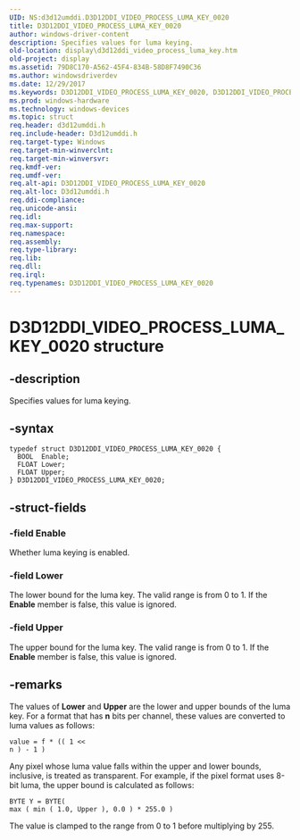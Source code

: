 ```yaml
---
UID: NS:d3d12umddi.D3D12DDI_VIDEO_PROCESS_LUMA_KEY_0020
title: D3D12DDI_VIDEO_PROCESS_LUMA_KEY_0020
author: windows-driver-content
description: Specifies values for luma keying.
old-location: display\d3d12ddi_video_process_luma_key.htm
old-project: display
ms.assetid: 79D8C170-A562-45F4-834B-58D8F7490C36
ms.author: windowsdriverdev
ms.date: 12/29/2017
ms.keywords: D3D12DDI_VIDEO_PROCESS_LUMA_KEY_0020, D3D12DDI_VIDEO_PROCESS_LUMA_KEY_0020
ms.prod: windows-hardware
ms.technology: windows-devices
ms.topic: struct
req.header: d3d12umddi.h
req.include-header: D3d12umddi.h
req.target-type: Windows
req.target-min-winverclnt: 
req.target-min-winversvr: 
req.kmdf-ver: 
req.umdf-ver: 
req.alt-api: D3D12DDI_VIDEO_PROCESS_LUMA_KEY_0020
req.alt-loc: D3d12umddi.h
req.ddi-compliance: 
req.unicode-ansi: 
req.idl: 
req.max-support: 
req.namespace: 
req.assembly: 
req.type-library: 
req.lib: 
req.dll: 
req.irql: 
req.typenames: D3D12DDI_VIDEO_PROCESS_LUMA_KEY_0020
---
```


# D3D12DDI_VIDEO_PROCESS_LUMA_KEY_0020 structure



## -description
Specifies values for luma keying.



## -syntax

````
typedef struct D3D12DDI_VIDEO_PROCESS_LUMA_KEY_0020 {
  BOOL  Enable;
  FLOAT Lower;
  FLOAT Upper;
} D3D12DDI_VIDEO_PROCESS_LUMA_KEY_0020;
````


## -struct-fields

### -field Enable

Whether luma keying is enabled.


### -field Lower

The lower bound for the luma key. The valid range is from 0 to 1. If the <b>Enable</b> member is false, this value is ignored.


### -field Upper

The upper bound for the luma key. The valid range is from 0 to 1. If the <b>Enable</b> member is false, this value is ignored.


## -remarks
The values of <b>Lower</b> and <b>Upper</b> are the lower and upper bounds of the luma key. For a format that has <b>n</b> bits per channel, these values are converted to luma values as follows: <pre class="syntax" xml:space="preserve"><code>value = f * (( 1 &lt;&lt; n ) - 1 )</code></pre>


Any pixel whose luma value falls within the upper and lower bounds, inclusive, is treated as transparent.  For example, if the pixel format uses 8-bit luma, the upper bound is calculated as follows:<pre class="syntax" xml:space="preserve"><code>BYTE Y = BYTE( max ( min ( 1.0, Upper ), 0.0 ) * 255.0 )</code></pre>


The value is clamped to the range from 0 to 1 before multiplying by 255.</p>
